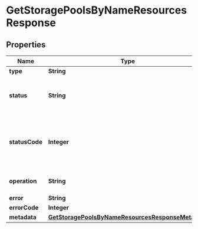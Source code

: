 

# GetStoragePoolsByNameResourcesResponse


## Properties

Name | Type | Description | Notes
------------ | ------------- | ------------- | -------------
**type** | **String** |  | 
**status** | **String** | String version of the operation&#39;s status | 
**statusCode** | **Integer** | Integer version of the operation&#39;s status (use this rather than status) |  [optional]
**operation** | **String** | URL to the background operation | 
**error** | **String** |  |  [optional]
**errorCode** | **Integer** |  |  [optional]
**metadata** | [**GetStoragePoolsByNameResourcesResponseMetadata**](GetStoragePoolsByNameResourcesResponseMetadata.md) |  | 



